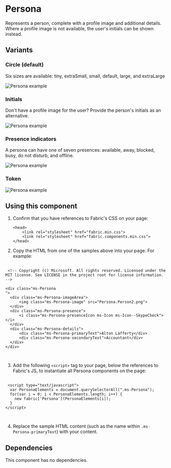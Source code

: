 # Persona
Represents a person, complete with a profile image and additional details. Where a profile image is not available, the user's initials can be shown instead.

## Variants

### Circle (default)
Six sizes are available: tiny, extraSmall, small, default, large, and extraLarge


![Persona example](https://raw.githubusercontent.com/OfficeDev/office-ui-fabric-js/master/ghdocs/component_images/Persona-circle.png)


### Initials
Don't have a profile image for the user? Provide the person's initials as an alternative.


![Persona example](https://raw.githubusercontent.com/OfficeDev/office-ui-fabric-js/master/ghdocs/component_images/Persona-initials.png)


### Presence indicators
A persona can have one of seven presences: available, away, blocked, busy, do not disturb, and offline.


![Persona example](https://raw.githubusercontent.com/OfficeDev/office-ui-fabric-js/master/ghdocs/component_images/Persona-presence.png)


### Token


![Persona example](https://raw.githubusercontent.com/OfficeDev/office-ui-fabric-js/master/ghdocs/component_images/Persona-facepile.png)


## Using this component
1. Confirm that you have references to Fabric's CSS on your page:
    ```
    <head>
        <link rel="stylesheet" href="fabric.min.css">
        <link rel="stylesheet" href="fabric.components.min.css">
    </head>
    ```
2. Copy the HTML from one of the samples above into your page. For example:

<pre>
    <code>
 &lt;!-- Copyright (c) Microsoft. All rights reserved. Licensed under the MIT license. See LICENSE in the project root for license information. --&gt;

&lt;div class&#x3D;&quot;ms-Persona
&quot;&gt;
  &lt;div class&#x3D;&quot;ms-Persona-imageArea&quot;&gt;
      &lt;img class&#x3D;&quot;ms-Persona-image&quot; src&#x3D;&quot;Persona.Person2.png&quot;&gt;
  &lt;/div&gt;
  &lt;div class&#x3D;&quot;ms-Persona-presence&quot;&gt;
      &lt;i class&#x3D;&quot;ms-Persona-presenceIcon ms-Icon ms-Icon--SkypeCheck&quot;&gt;&lt;/i&gt;
  &lt;/div&gt;
  &lt;div class&#x3D;&quot;ms-Persona-details&quot;&gt;
      &lt;div class&#x3D;&quot;ms-Persona-primaryText&quot;&gt;Alton Lafferty&lt;/div&gt;
      &lt;div class&#x3D;&quot;ms-Persona-secondaryText&quot;&gt;Accountant&lt;/div&gt;
  &lt;/div&gt;
&lt;/div&gt;

    </code>
</pre>

3. Add the following `<script>` tag to your page, below the references to Fabric's JS, to instantiate all Persona components on the page:

<pre>
    <code>
 &lt;script type&#x3D;&quot;text/javascript&quot;&gt;
  var PersonaElements &#x3D; document.querySelectorAll(&quot;.ms-Persona&quot;);
  for(var i &#x3D; 0; i &lt; PersonaElements.length; i++) {
    new fabric[&#x27;Persona&#x27;](PersonaElements[i]);
  }
&lt;/script&gt;

    </code>
</pre>

4. Replace the sample HTML content (such as the name within `.ms-Persona-primaryText`) with your content.

## Dependencies
This component has no dependencies.


<script type="text/javascript">
  var PersonaElements = document.querySelectorAll(".ms-Persona");
  for(var i = 0; i < PersonaElements.length; i++) {
    new fabric['Persona'](PersonaElements[i]);
  }
</script>

